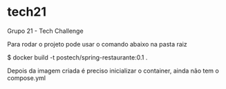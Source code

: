 # tech21
Grupo 21 - Tech Challenge

Para rodar o projeto pode usar o comando abaixo na pasta raiz

$ docker build -t postech/spring-restaurante:0.1 .

Depois da imagem criada é preciso inicializar o container, ainda não tem o compose.yml